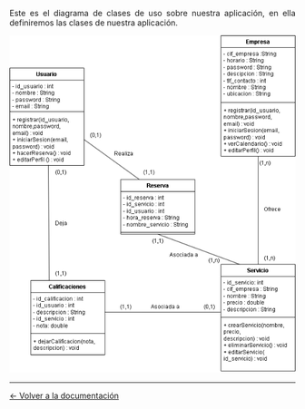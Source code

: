 <div align="justify">
  
  Este es el diagrama de clases de uso sobre nuestra aplicación, en ella definiremos las clases de nuestra aplicación.
  
  
  <img src="../screenshots/DiagramaClases.png">
  
  <hr>
  
  [← Volver a la documentación](../../doc)
</div>
